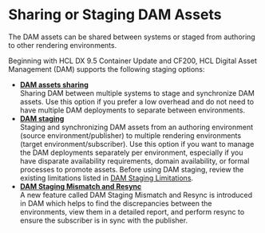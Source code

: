 # Sharing or Staging DAM Assets

The DAM assets can be shared between systems or staged from authoring to other rendering environments. 

Beginning with HCL DX 9.5 Container Update and CF200, HCL Digital Asset Management (DAM) supports the following staging options:

- **[DAM assets sharing](../staging_dam/dam_staging_to_production.md)**  
Sharing DAM between multiple systems to stage and synchronize DAM assets. Use this option if you prefer a low overhead and do not need to have multiple DAM deployments to separate between environments.
- **[DAM staging](dam_subscription_staging.md)**  
Staging and synchronizing DAM assets from an authoring environment (source environment/publisher) to multiple rendering environments (target environment/subscriber). Use this option if you want to manage the DAM deployments separately per environment, especially if you have disparate availability requirements, domain availability, or formal processes to promote assets. Before using DAM staging, review the existing limitations listed in [DAM Staging Limitations](../../limitations/index.md).
- **[DAM Staging Mismatch and Resync](dam_subscription_staging.md)**  
A new feature called DAM Staging Mismatch and Resync is introduced in DAM which helps to find the discrepancies between the environments, view them in a detailed report, and perform resync to ensure the subscriber is in sync with the publisher.
